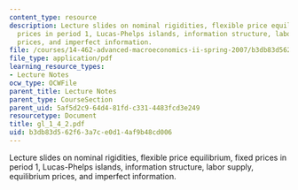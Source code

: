 ```yaml
---
content_type: resource
description: Lecture slides on nominal rigidities, flexible price equilibrium, fixed
  prices in period 1, Lucas-Phelps islands, information structure, labor supply, equilibrium
  prices, and imperfect information.
file: /courses/14-462-advanced-macroeconomics-ii-spring-2007/b3db83d562f63a7ce0d14af9b48cd006_gl_1_4_2.pdf
file_type: application/pdf
learning_resource_types:
- Lecture Notes
ocw_type: OCWFile
parent_title: Lecture Notes
parent_type: CourseSection
parent_uid: 5af5d2c9-64d4-81fd-c331-4483fcd3e249
resourcetype: Document
title: gl_1_4_2.pdf
uid: b3db83d5-62f6-3a7c-e0d1-4af9b48cd006
---
```

Lecture slides on nominal rigidities, flexible price equilibrium, fixed prices in period 1, Lucas-Phelps islands, information structure, labor supply, equilibrium prices, and imperfect information.

